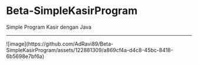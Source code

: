 # Beta-SimpleKasirProgram
Simple Program Kasir dengan Java
<hr>
![image](https://github.com/AdRavi89/Beta-SimpleKasirProgram/assets/122881309/a869cf4a-d4c8-45bc-8418-6b5698e7bf6a)

